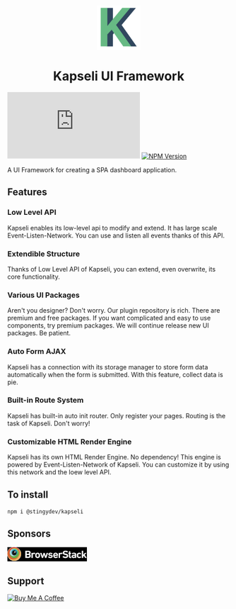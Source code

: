 <p align="center">
    <img src="./kapseli-logo.png" alt="kapseli-logo" height="100"><br>
</p>
<h1 align="center">Kapseli UI Framework</h1>

![Code Size](https://badgen.net/badgesize/brotli/https://raw.githubusercontent.com/Swindler36/Kapseli-UI-Framework/main/dist/bundle.js?style=flat-square&label=size&color=47BB77&labelColor=000) 
[![NPM Version](https://img.shields.io/npm/v/@stingydev/kapseli?style=flat-square&color=47BB77&labelColor=000)](https://www.npmjs.com/package/@stingydev/kapseli)

A UI Framework for creating a SPA dashboard application.

## Features

### Low Level API
Kapseli enables its low-level api to modify and extend. It has large scale Event-Listen-Network. You can use and listen all events thanks of this API.

### Extendible Structure
Thanks of Low Level API of Kapseli, you can extend, even overwrite, its core functionality.

### Various UI Packages
Aren't you designer? Don't worry. Our plugin repository is rich. There are premium and free packages. If you want complicated and easy to use components, try premium packages. We will continue release new UI packages. Be patient.

### Auto Form AJAX
Kapseli has a connection with its storage manager to store form data automatically when the form is submitted. With this feature, collect data is pie.

### Built-in Route System
Kapseli has built-in auto init router. Only register your pages. Routing is the task of Kapseli. Don't worry!

### Customizable HTML Render Engine
Kapseli has its own HTML Render Engine. No dependency! This engine is powered by Event-Listen-Network of Kapseli. You can customize it by using this network and the loew level API.


## To install
```bash
npm i @stingydev/kapseli
```

## Sponsors 

![browserstack](./sponsors/browserstack.jpeg)

## Support

<a href="https://www.buymeacoffee.com/stingydev" target="_blank"><img src="https://cdn.buymeacoffee.com/buttons/v2/default-yellow.png" alt="Buy Me A Coffee" width="200px"></a>

